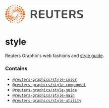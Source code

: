 ![](badge.svg)

# style

Reuters Graphic's web fashions and [style guide](https://reuters-graphics.github.io/style/).

### Contains

- [`@reuters-graphics/style-color`](https://github.com/reuters-graphics/style/tree/master/packages/color)
- [`@reuters-graphics/style-component`](https://github.com/reuters-graphics/style/tree/master/packages/component)
- [`@reuters-graphics/style-guide`](https://github.com/reuters-graphics/style/tree/master/packages/guide)
- [`@reuters-graphics/style-main`](https://github.com/reuters-graphics/style/tree/master/packages/main)
- [`@reuters-graphics/style-utility`](https://github.com/reuters-graphics/style/tree/master/packages/utility)

